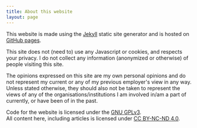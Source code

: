 ```yaml
---
title: About this website
layout: page
---
```


This website is made using the [Jekyll](https://jekyllrb.com/) static site
generator and is hosted on [GitHub pages](https://pages.github.com/).

This site does not (need to) use any Javascript or cookies, and respects your
privacy. I do not collect any information (anonymized or otherwise) of people
visiting this site.

The opinions expressed on this site are my own personal opinions and do not
represent my current or any of my previous employer's view in any way. Unless
stated otherwise, they should also not be taken to represent the views of any of
the organisations/institutions I am involved in/am a part of currently, or have
been of in the past.

Code for the website is licensed under the
[GNU GPLv3](https://github.com/abhijeetbodas2001/abhijeetbodas2001.github.io).  
All content here, including articles is licensed under
[CC BY-NC-ND 4.0](https://creativecommons.org/licenses/by-nc-nd/4.0/legalcode).
